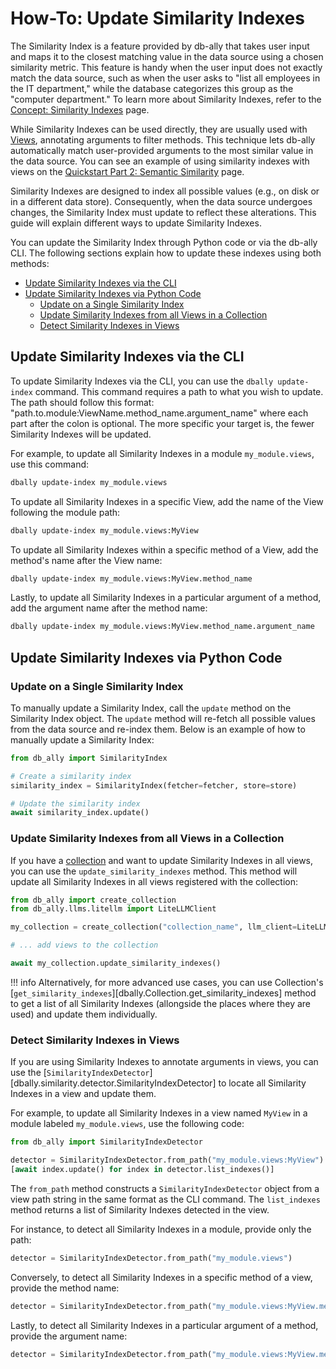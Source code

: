 # How-To: Update Similarity Indexes

The Similarity Index is a feature provided by db-ally that takes user input and maps it to the closest matching value in the data source using a chosen similarity metric. This feature is handy when the user input does not exactly match the data source, such as when the user asks to "list all employees in the IT department," while the database categorizes this group as the "computer department." To learn more about Similarity Indexes, refer to the [Concept: Similarity Indexes](../concepts/similarity_indexes.md) page.

While Similarity Indexes can be used directly, they are usually used with [Views](../concepts/views.md), annotating arguments to filter methods. This technique lets db-ally automatically match user-provided arguments to the most similar value in the data source. You can see an example of using similarity indexes with views on the [Quickstart Part 2: Semantic Similarity](../quickstart/quickstart2.md) page.

Similarity Indexes are designed to index all possible values (e.g., on disk or in a different data store). Consequently, when the data source undergoes changes, the Similarity Index must update to reflect these alterations. This guide will explain different ways to update Similarity Indexes.

You can update the Similarity Index through Python code or via the db-ally CLI. The following sections explain how to update these indexes using both methods:

* [Update Similarity Indexes via the CLI](#update-similarity-indexes-via-the-cli)
* [Update Similarity Indexes via Python Code](#update-similarity-indexes-via-python-code)
    * [Update on a Single Similarity Index](#update-on-a-single-similarity-index)
    * [Update Similarity Indexes from all Views in a Collection](#update-similarity-indexes-from-all-views-in-a-collection)
    * [Detect Similarity Indexes in Views](#detect-similarity-indexes-in-views)

## Update Similarity Indexes via the CLI

To update Similarity Indexes via the CLI, you can use the `dbally update-index` command. This command requires a path to what you wish to update. The path should follow this format: "path.to.module:ViewName.method_name.argument_name" where each part after the colon is optional. The more specific your target is, the fewer Similarity Indexes will be updated.

For example, to update all Similarity Indexes in a module `my_module.views`, use this command:

```bash
dbally update-index my_module.views
```

To update all Similarity Indexes in a specific View, add the name of the View following the module path:

```bash
dbally update-index my_module.views:MyView
```

To update all Similarity Indexes within a specific method of a View, add the method's name after the View name:

```bash
dbally update-index my_module.views:MyView.method_name
```

Lastly, to update all Similarity Indexes in a particular argument of a method, add the argument name after the method name:

```bash
dbally update-index my_module.views:MyView.method_name.argument_name
```

## Update Similarity Indexes via Python Code
### Update on a Single Similarity Index
To manually update a Similarity Index, call the `update` method on the Similarity Index object. The `update` method will re-fetch all possible values from the data source and re-index them. Below is an example of how to manually update a Similarity Index:

```python
from db_ally import SimilarityIndex

# Create a similarity index
similarity_index = SimilarityIndex(fetcher=fetcher, store=store)

# Update the similarity index
await similarity_index.update()
```

### Update Similarity Indexes from all Views in a Collection
If you have a [collection](../concepts/collections.md) and want to update Similarity Indexes in all views, you can use the `update_similarity_indexes` method. This method will update all Similarity Indexes in all views registered with the collection:

```python
from db_ally import create_collection
from db_ally.llms.litellm import LiteLLMClient

my_collection = create_collection("collection_name", llm_client=LiteLLMClient())

# ... add views to the collection

await my_collection.update_similarity_indexes()
```

!!! info
    Alternatively, for more advanced use cases, you can use Collection's [`get_similarity_indexes`][dbally.Collection.get_similarity_indexes] method to get a list of all Similarity Indexes (allongside the places where they are used) and update them individually.

### Detect Similarity Indexes in Views
If you are using Similarity Indexes to annotate arguments in views, you can use the [`SimilarityIndexDetector`][dbally.similarity.detector.SimilarityIndexDetector] to locate all Similarity Indexes in a view and update them.

For example, to update all Similarity Indexes in a view named `MyView` in a module labeled `my_module.views`, use the following code:

```python
from db_ally import SimilarityIndexDetector

detector = SimilarityIndexDetector.from_path("my_module.views:MyView")
[await index.update() for index in detector.list_indexes()]
```

The `from_path` method constructs a `SimilarityIndexDetector` object from a view path string in the same format as the CLI command. The `list_indexes` method returns a list of Similarity Indexes detected in the view.

For instance, to detect all Similarity Indexes in a module, provide only the path:

```python
detector = SimilarityIndexDetector.from_path("my_module.views")
```

Conversely, to detect all Similarity Indexes in a specific method of a view, provide the method name:

```python
detector = SimilarityIndexDetector.from_path("my_module.views:MyView.method_name")
```

Lastly, to detect all Similarity Indexes in a particular argument of a method, provide the argument name:

```python
detector = SimilarityIndexDetector.from_path("my_module.views:MyView.method_name.argument_name")
```